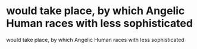 # would take place, by which Angelic Human races with less sophisticated

would take place, by which Angelic Human races with less sophisticated